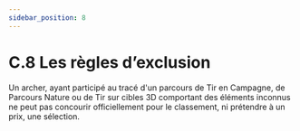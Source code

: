 ```yaml
---
sidebar_position: 8
---
```


# C.8 Les règles d’exclusion

Un archer, ayant participé au tracé d'un parcours de Tir en Campagne, de Parcours Nature ou de Tir sur
cibles 3D comportant des éléments inconnus ne peut pas concourir officiellement pour le classement, ni
prétendre à un prix, une sélection.
